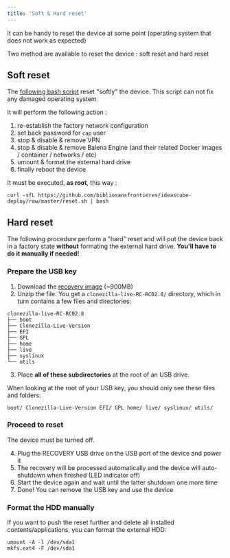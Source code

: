 ```yaml
---
title: 'Soft & Hard reset'
---
```


It can be handy to reset the device at some point (operating system that does not work as expected)

Two method are available to reset the device : soft reset and hard reset

## Soft reset

The [following bash script](https://github.com/bibliosansfrontieres/ideascube-deploy/raw/master/reset.sh) reset "softly" the device. This script can not fix any damaged operating system.

It will perform the following action : 

1. re-establish the factory network configuration
2. set back password for `cap` user
3. stop & disable & remove VPN
4. stop & disable & remove Balena Engine (and their related Docker images / container / networks / etc)
5. umount & format the external hard drive
6. finally reboot the device

It must be executed, **as root**, this way :
```
curl -sfL https://github.com/bibliosansfrontieres/ideascube-deploy/raw/master/reset.sh | bash
```

## Hard reset

The following procedure perform a "hard" reset and will put the device back in a factory state **without** formating the external hard drive. **You'll have to do it manually if needed!**

### Prepare the USB key

1. Download the [recovery image](http://drop.bsf-intranet.org/clonezilla-live-RC-RC02.8_silent.zip) (~900MB)
2. Unzip the file. You get a `clonezilla-live-RC-RC02.8/` directory, which in turn contains a few files and directories:

```
clonezilla-live-RC-RC02.8
├── boot
├── Clonezilla-Live-Version
├── EFI
├── GPL
├── home
├── live
├── syslinux
└── utils
```
3. Place **all of these subdirectories** at the root of an USB drive.

When looking at the root of your USB key, you should only see these files and folders:

`boot/ Clonezilla-Live-Version EFI/ GPL home/ live/ syslinux/ utils/`

### Proceed to reset

The device must be turned off.

4. Plug the RECOVERY USB drive on the USB port of the device and power it
5. The recovery will be processed automatically and the device will auto-shutdown when finished (LED indicator off)
6. Start the device again and wait until the latter shutdown one more time
7. Done! You can remove the USB key and use the device

### Format the HDD manually

If you want to push the reset further and delete all installed contents/applications, you can format the external HDD:

```
umount -A -l /dev/sda1
mkfs.ext4 -F /dev/sda1
```
